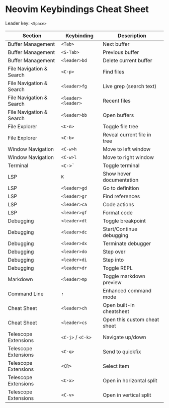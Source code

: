 # Neovim Keybindings Cheat Sheet

Leader key: `<Space>`

| Section | Keybinding | Description |
|---------|------------|-------------|
| Buffer Management | `<Tab>` | Next buffer |
| Buffer Management | `<S-Tab>` | Previous buffer |
| Buffer Management | `<leader>bd` | Delete current buffer |
| File Navigation & Search | `<C-p>` | Find files |
| File Navigation & Search | `<leader>fg` | Live grep (search text) |
| File Navigation & Search | `<leader><leader>` | Recent files |
| File Navigation & Search | `<leader>bb` | Open buffers |
| File Explorer | `<C-n>` | Toggle file tree |
| File Explorer | `<C-b>` | Reveal current file in tree |
| Window Navigation | `<C-w>h` | Move to left window |
| Window Navigation | `<C-w>l` | Move to right window |
| Terminal | `<C-`>` | Toggle terminal |
| LSP | `K` | Show hover documentation |
| LSP | `<leader>gd` | Go to definition |
| LSP | `<leader>gr` | Find references |
| LSP | `<leader>ca` | Code actions |
| LSP | `<leader>gf` | Format code |
| Debugging | `<leader>dt` | Toggle breakpoint |
| Debugging | `<leader>dc` | Start/Continue debugging |
| Debugging | `<leader>dx` | Terminate debugger |
| Debugging | `<leader>do` | Step over |
| Debugging | `<leader>di` | Step into |
| Debugging | `<leader>dr` | Toggle REPL |
| Markdown | `<leader>mp` | Toggle markdown preview |
| Command Line | `:` | Enhanced command mode |
| Cheat Sheet | `<leader>ch` | Open built-in cheatsheet |
| Cheat Sheet | `<leader>cs` | Open this custom cheat sheet |
| Telescope Extensions | `<C-j>` / `<C-k>` | Navigate up/down |
| Telescope Extensions | `<C-q>` | Send to quickfix |
| Telescope Extensions | `<CR>` | Select item |
| Telescope Extensions | `<C-x>` | Open in horizontal split |
| Telescope Extensions | `<C-v>` | Open in vertical split |

